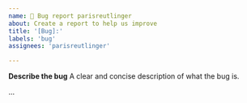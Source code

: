 ```yaml
---
name: 🐞 Bug report parisreutlinger
about: Create a report to help us improve
title: '[Bug]:'
labels: 'bug'
assignees: 'parisreutlinger'

---
```


**Describe the bug**
A clear and concise description of what the bug is.

...
